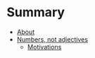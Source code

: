 # Summary

* [About](README.md)
* [Numbers, not adjectives](I_numbers,_not_adjectives/01_Motivations.md)
  * [Motivations](I_numbers,_not_adjectives/01_Motivations.md)

  